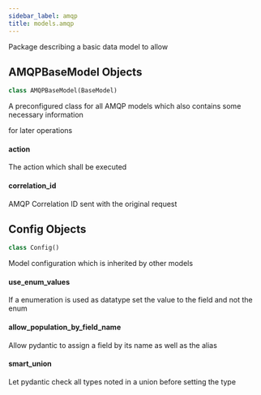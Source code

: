 ```yaml
---
sidebar_label: amqp
title: models.amqp
---
```


Package describing a basic data model to allow


## AMQPBaseModel Objects

```python
class AMQPBaseModel(BaseModel)
```

A preconfigured class for all AMQP models which also contains some necessary information

for later operations


#### action

The action which shall be executed


#### correlation\_id

AMQP Correlation ID sent with the original request


## Config Objects

```python
class Config()
```

Model configuration which is inherited by other models


#### use\_enum\_values

If a enumeration is used as datatype set the value to the field and not the enum


#### allow\_population\_by\_field\_name

Allow pydantic to assign a field by its name as well as the alias


#### smart\_union

Let pydantic check all types noted in a union before setting the type


